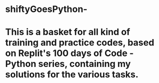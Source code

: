 # shiftyGoesPython-

# This is a basket for all kind of training and practice codes, based on Replit's 100 days of Code - Python series, containing my solutions for the various tasks.
